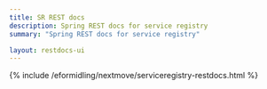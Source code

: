 ```yaml
---
title: SR REST docs
description: Spring REST docs for service registry
summary: "Spring REST docs for service registry"

layout: restdocs-ui
---
```



{% include /eformidling/nextmove/serviceregistry-restdocs.html %}


